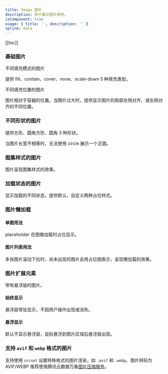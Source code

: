 ```yaml
---
title: Image 图片
description: 用于展示图片素材。
isComponent: true
usage: { title: '', description: '' }
spline: data
---
```


[[toc]]

<script>
import Usage from "../DocUsage.svelte"
</script>

<Usage></Usage>



### 基础图片

不同填充模式的图片

提供 fill、contain、cover、none、scale-down 5 种填充类型。


不同填充位置的图片

图片相对于容器的位置。当图片过大时，提供显示图片的局部左侧对齐、或右侧对齐的不同位置。


### 不同形状的图片

提供方形、圆角方形、圆角 3 种形状。

当图片长宽不相等时，无法使用 circle 展示一个正圆。


### 图集样式的图片

图片呈现图集样式的效果。


### 加载状态的图片

显示加载的不同状态，提供默认、自定义两种占位样式。


### 图片懒加载

#### 单图用法

placeholder 在图像加载时占位显示。


#### 图片列表用法

多张图片滚动下拉时，尚未出现的图片会用占位图表示，呈现懒加载的效果。


### 图片扩展元素

带有悬浮层的图片。

#### 始终显示

悬浮层常驻显示，不因用户操作出现或消失。


#### 悬浮显示

默认不显示悬浮层，鼠标悬浮到图片区域后悬浮层出现。


### 支持 `avif` 和 `webp` 格式的图片

支持使用 `srcset` 设置特殊格式的图片渲染，如 `.avif` 和 `.webp`。图片转码为 AVIF/WEBP 推荐使用腾讯云数据万象<a href="https://cloud.tencent.com/document/product/436/60455">图片压缩服务</a>。

